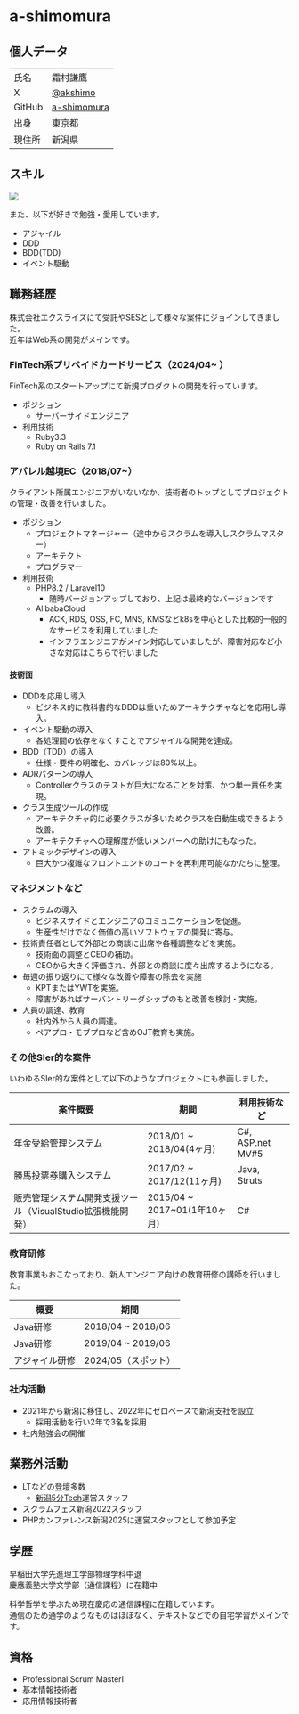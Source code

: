 # a-shimomura

## 個人データ

|        |                                               |
| ------ | --------------------------------------------- |
| 氏名   | 霜村謙鷹                                      |
| X      | [@akshimo](https://x.com/akshimo)             |
| GitHub | [a-shimomura](https://github.com/a-shimomura) |
| 出身   | 東京都                                        |
| 現住所 | 新潟県                                        |

## スキル

![](https://skillicons.dev/icons?i=php,ruby,laravel,rails,vue,react,typescript)

また、以下が好きで勉強・愛用しています。
- アジャイル
- DDD
- BDD(TDD)
- イベント駆動


## 職務経歴

株式会社エクスライズにて受託やSESとして様々な案件にジョインしてきました。  
近年はWeb系の開発がメインです。

### FinTech系プリペイドカードサービス（2024/04~ ）
FinTech系のスタートアップにて新規プロダクトの開発を行っています。
- ポジション
  - サーバーサイドエンジニア
- 利用技術
  - Ruby3.3
  - Ruby on Rails 7.1


### アパレル越境EC（2018/07~）
クライアント所属エンジニアがいないなか、技術者のトップとしてプロジェクトの管理・改善を行いました。

- ポジション
  - プロジェクトマネージャー（途中からスクラムを導入しスクラムマスター）
  - アーキテクト
  - プログラマー
- 利用技術
  - PHP8.2 / Laravel10
    - 随時バージョンアップしており、上記は最終的なバージョンです
  - AlibabaCloud
    - ACK, RDS, OSS, FC, MNS, KMSなどk8sを中心とした比較的一般的なサービスを利用していました
    - インフラエンジニアがメイン対応していましたが、障害対応など小さな対応はこちらで行いました

#### 技術面
- DDDを応用し導入
  - ビジネス的に教科書的なDDDは重いためアーキテクチャなどを応用し導入。
- イベント駆動の導入
  - 各処理間の依存をなくすことでアジャイルな開発を達成。
- BDD（TDD）の導入
  - 仕様・要件の明確化、カバレッジは80%以上。
- ADRパターンの導入
  - Controllerクラスのテストが巨大になることを対策、かつ単一責任を実現。
- クラス生成ツールの作成
  - アーキテクチャ的に必要クラスが多いためクラスを自動生成できるよう改善。
  - アーキテクチャへの理解度が低いメンバーへの助けにもなった。
- アトミックデザインの導入
  - 巨大かつ複雑なフロントエンドのコードを再利用可能なかたちに整理。

### マネジメントなど
- スクラムの導入
  - ビジネスサイドとエンジニアのコミュニケーションを促進。
  - 生産性だけでなく価値の高いソフトウェアの開発に寄与。
- 技術責任者として外部との商談に出席や各種調整などを実施。
  - 技術面の調整とCEOの補助。
  - CEOから大きく評価され、外部との商談に度々出席するようになる。
- 毎週の振り返りにて様々な改善や障害の除去を実施
  - KPTまたはYWTを実施。
  - 障害があればサーバントリーダシップのもと改善を検討・実施。
- 人員の調達、教育
  - 社内外から人員の調達。
  - ペアプロ・モブプロなど含めOJT教育も実施。

### その他SIer的な案件
いわゆるSIer的な案件として以下のようなプロジェクトにも参画しました。

| 案件概要                                                   | 期間                         | 利用技術など     |
| ---------------------------------------------------------- | ---------------------------- | ---------------- |
| 年金受給管理システム                                       | 2018/01 ~ 2018/04(4ヶ月)     | C#, ASP.net MV#5 |
| 勝馬投票券購入システム                                     | 2017/02 ~ 2017/12(11ヶ月)    | Java, Struts     |
| 販売管理システム開発支援ツール（VisualStudio拡張機能開発） | 2015/04 ~ 2017~01(1年10ヶ月) | C#               |

### 教育研修
教育事業もおこなっており、新人エンジニア向けの教育研修の講師を行いました。

| 概要           | 期間                |
| -------------- | ------------------- |
| Java研修       | 2018/04 ~ 2018/06   |
| Java研修       | 2019/04 ~ 2019/06   |
| アジャイル研修 | 2024/05（スポット） |

### 社内活動
- 2021年から新潟に移住し、2022年にゼロベースで新潟支社を設立
  - 採用活動を行い2年で3名を採用
- 社内勉強会の開催

## 業務外活動

- LTなどの登壇多数
  - [新潟5分Tech](https://niigata-5min-tech.connpass.com/)運営スタッフ
- スクラムフェス新潟2022スタッフ
- PHPカンファレンス新潟2025に運営スタッフとして参加予定

## 学歴

早稲田大学先進理工学部物理学科中退  
慶應義塾大学文学部（通信課程）に在籍中

科学哲学を学ぶため現在慶応の通信課程に在籍しています。  
通信のため通学のようなものはほぼなく、テキストなどでの自宅学習がメインです。

## 資格

- Professional Scrum MasterⅠ
- 基本情報技術者
- 応用情報技術者
